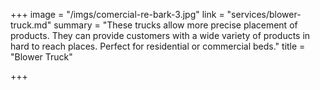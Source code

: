 +++
image = "/imgs/comercial-re-bark-3.jpg"
link = "services/blower-truck.md"
summary = "These trucks allow more precise placement of products. They can provide customers with a wide variety of products in hard to reach places. Perfect for residential or commercial beds."
title = "Blower Truck"

+++
